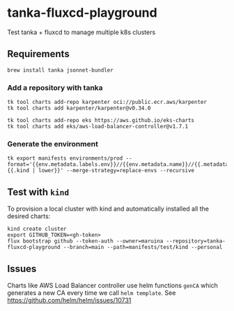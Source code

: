 # tanka-fluxcd-playground
Test tanka + fluxcd to manage multiple k8s clusters

## Requirements

```shell
brew install tanka jsonnet-bundler
```

### Add a repository with tanka
```shell
tk tool charts add-repo karpenter oci://public.ecr.aws/karpenter
tk tool charts add karpenter/karpenter@v0.34.0

tk tool charts add-repo eks https://aws.github.io/eks-charts
tk tool charts add eks/aws-load-balancer-controller@v1.7.1
```

### Generate the environment

```shell
tk export manifests environments/prod --format='{{env.metadata.labels.env}}//{{env.metadata.name}}//{{.metadata.name}}-{{.kind | lower}}' --merge-strategy=replace-envs --recursive
```

## Test with `kind`

To provision a local cluster with kind and automatically installed all the desired charts:

```shell
kind create cluster
export GITHUB_TOKEN=<gh-token>
flux bootstrap github --token-auth --owner=maruina --repository=tanka-fluxcd-playground --branch=main --path=manifests/test/kind --personal
```

## Issues

Charts like AWS Load Balancer controller use helm functions `genCA` which generates a new CA every time we call `helm template`. See https://github.com/helm/helm/issues/10731

